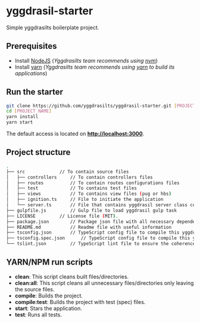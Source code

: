 # yggdrasil-starter

Simple yggdrasilts boilerplate project.

## Prerequisites

* Install [NodeJS](https://nodejs.org/en/) (_Yggdrasilts team recommends using [nvm](https://github.com/creationix/nvm)_)
* Install [yarn](https://yarnpkg.com) (_Yggdrasilts team recommends using [yarn](https://yarnpkg.com) to build its applications_)

## Run the starter

```bash
git clone https://github.com/yggdrasilts/yggdrasil-starter.git [PROJECT_NAME]
cd [PROJECT_NAME]
yarn install
yarn start
```

The default access is located on **[http://localhost:3000](http://localhost:3000)**.

## Project structure

```bash
.
├── src				// To contain source files
│   ├── controllers		// To contain controllers files
│   ├── routes			// To contain routes configurations files
│   ├── test			// To contains test files
│   ├── views			// To contains view files (pug or hbs)
│   ├── ignition.ts		// File to initiate the application
│   └── server.ts		// File that contains yggdrasil server class configuration
├── gulpfile.js			// Gulp file to load yggdrasil gulp task
├── LICENSE			// License file (MIT).
├── package.json		// Package json file with all necessary dependencies
├── README.md			// Readme file with useful information
├── tsconfig.json		// TypeScript config file to compile this yggdrasil project
├── tsconfig.spec.json 		// TypeScript config file to compile this yggdrasil project and its test files
└── tslint.json			// TypeScript lint file to ensure the coherence of the project
```

## YARN/NPM run scripts

* **clean**: This script cleans built files/directories.
* **clean:all**: This script cleans all unnecessary files/directories only leaving the source files.
* **compile**: Builds the project.
* **compile:test**: Builds the project with test (spec) files.
* **start**: Stars the application.
* **test**: Runs all tests.